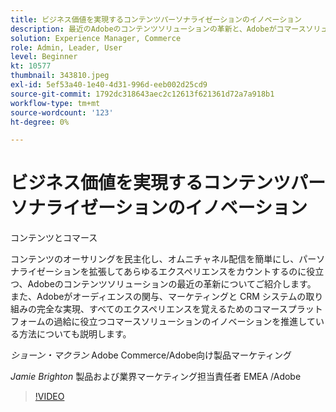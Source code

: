```yaml
---
title: ビジネス価値を実現するコンテンツパーソナライゼーションのイノベーション
description: 最近のAdobeのコンテンツソリューションの革新と、Adobeがコマースソリューションのイノベーションをどのように促進しているかについて説明します。
solution: Experience Manager, Commerce
role: Admin, Leader, User
level: Beginner
kt: 10577
thumbnail: 343810.jpeg
exl-id: 5ef53a40-1e40-4d31-996d-eeb002d25cd9
source-git-commit: 1792dc318643aec2c12613f621361d72a7a918b1
workflow-type: tm+mt
source-wordcount: '123'
ht-degree: 0%

---
```


# ビジネス価値を実現するコンテンツパーソナライゼーションのイノベーション

コンテンツとコマース

コンテンツのオーサリングを民主化し、オムニチャネル配信を簡単にし、パーソナライゼーションを拡張してあらゆるエクスペリエンスをカウントするのに役立つ、Adobeのコンテンツソリューションの最近の革新についてご紹介します。  また、Adobeがオーディエンスの関与、マーケティングと CRM システムの取り組みの完全な実現、すべてのエクスペリエンスを覚えるためのコマースプラットフォームの過給に役立つコマースソリューションのイノベーションを推進している方法についても説明します。

*ショーン・マクラン* Adobe Commerce/Adobe向け製品マーケティング

*Jamie Brighton* 製品および業界マーケティング担当責任者 EMEA /Adobe

>[!VIDEO](https://video.tv.adobe.com/v/343810/?quality=12&learn=on)
